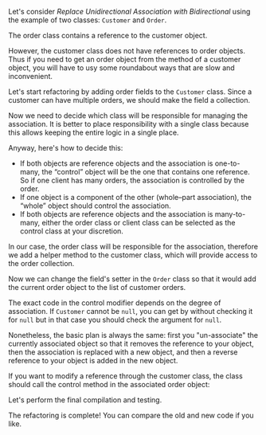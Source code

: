 Let's consider <i>Replace Unidirectional Association with Bidirectional</i> using the example of two classes: <code>Customer</code> and <code>Order</code>.

The order class contains a reference to the customer object.

However, the customer class does not have references to order objects. Thus if you need to get an order object from the method of a customer object, you will have to usу some roundabout ways that are slow and inconvenient.

Let's start refactoring by adding order fields to the <code>Customer</code> class. Since a customer can have multiple orders, we should make the field a collection.

Now we need to decide which class will be responsible for managing the association. It is better to place responsibility with a single class because this allows keeping the entire logic in a single place.

Anyway, here's how to decide this:<ul><li>If both objects are reference objects and the association is one-to-many, the “control” object will be the one that contains one reference. So if one client has many orders, the association is controlled by the order.</li><li>If one object is a component of the other (whole–part association), the “whole” object should control the association.</li><li>If both objects are reference objects and the association is many-to-many, either the order class or client class can be selected as the control class at your discretion.</li></ul>

In our case, the order class will be responsible for the association, therefore we add a helper method to the customer class, which will provide access to the order collection.

Now we can change the field's setter in the <code>Order</code> class so that it would add the current order object to the list of customer orders.

The exact code in the control modifier depends on the degree of association. If <code>Customer</code> cannot be <code>null</code>, you can get by without checking it for <code>null</code> but in that case you should check the argument for <code>null</code>.

Nonetheless, the basic plan is always the same: first you "un-associate" the currently associated object so that it removes the reference to your object, then the association is replaced with a new object, and then a reverse reference to your object is added in the new object.

If you want to modify a reference through the customer class, the class should call the control method in the associated order object:

Let's perform the final compilation and testing.

The refactoring is complete! You can compare the old and new code if you like.